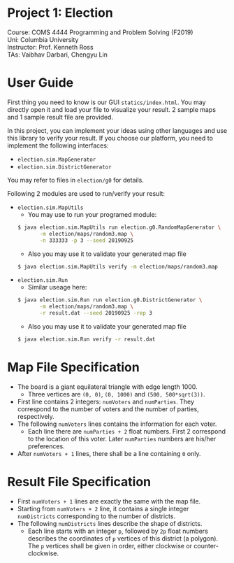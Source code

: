 # Project 1: Election
Course: COMS 4444 Programming and Problem Solving (F2019)  
Uni: Columbia University  
Instructor: Prof. Kenneth Ross   
TAs: Vaibhav Darbari, Chengyu Lin   

# User Guide
First thing you need to know is our GUI `statics/index.html`. You may directly open it and
load your file to visualize your result. 2 sample maps and 1 sample result file are provided.

In this project, you can implement your ideas using other languages and 
use this library to verify your result. If you choose our platform, 
you need to implement the following interfaces:
* `election.sim.MapGenerator`
* `election.sim.DistrictGenerator`

You may refer to files in `election/g0` for details.

Following 2 modules are used to run/verify your result:
* `election.sim.MapUtils`
  * You may use to run your programed module:
  ```bash
  $ java election.sim.MapUtils run election.g0.RandomMapGenerator \
         -m election/maps/random3.map \
         -n 333333 -p 3 --seed 20190925
  ```
  * Also you may use it to validate your generated map file
  ```bash
  $ java election.sim.MapUtils verify -m election/maps/random3.map
  ```
* `election.sim.Run`
  * Similar useage here:
  ```bash
  $ java election.sim.Run run election.g0.DistrictGenerator \
         -m election/maps/random3.map \
         -r result.dat --seed 20190925 -rep 3
  ```
  * Also you may use it to validate your generated map file
  ```bash
  $ java election.sim.Run verify -r result.dat
  ```

# Map File Specification
 * The board is a giant equilateral triangle with edge length 1000.
    * Three vertices are `(0, 0)`, `(0, 1000)` and `(500, 500*sqrt(3))`.
 * First line contains 2 integers: `numVoters` and `numParties`. 
   They correspond to the number of voters and the number of parties, respectively.
 * The following `numVoters` lines contains the information for each voter.
    * Each line there are `numParties + 2` float numbers.
      First 2 correspond to the location of this voter.
      Later `numParties` numbers are his/her preferences.
 * After `numVoters + 1` lines, there shall be a line containing `0` only.
 
 # Result File Specification
 * First `numVoters + 1` lines are exactly the same with the map file.
 * Starting from `numVoters + 2` line, it contains a single integer `numDistricts` 
   corresponding to the number of districts.
 * The following `numDistricts` lines describe the shape of districts.
    * Each line starts with an integer `p`, followed by `2p` float numbers describes the 
      coordinates of `p` vertices of this district (a polygon). 
      The `p` vertices shall be given in order, either clockwise or counter-clockwise.